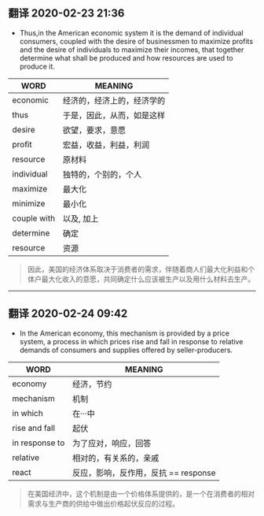 ## 翻译 2020-02-23 21:36
- Thus,in the American economic system it is the demand of individual consumers, coupled with the desire of businessmen to maximize profits and the desire of individuals to maximize their incomes, that together determine what shall be produced and how resources are used to produce it.

| WORD        | MEANING                    |
|-------------|----------------------------|
| economic    | 经济的，经济上的，经济学的 |
| thus        | 于是，因此，从而，如是这样 |
| desire      | 欲望，要求，意愿           |
| profit      | 宏益，收益，利益，利润     |
| resource    | 原材料                     |
| individual  | 独特的，个别的，个人       |
| maximize    | 最大化                     |
| minimize    | 最小化                     |
| couple with | 以及, 加上                 |
| determine   | 确定                       |
| resource    | 资源                       |

> 因此，美国的经济体系取决于消费者的需求，伴随着商人们最大化利益和个体户最大化收入的意愿，共同确定什么应该被生产以及用什么材料去生产。

***
## 翻译 2020-02-24 09:42
- In the American economy, this mechanism is provided by a price system, a process in which prices rise and fall in response to relative demands of consumers and supplies offered by seller-producers.

| WORD           | MEANING                              |
|----------------|--------------------------------------|
| economy        | 经济，节约                           |
| mechanism      | 机制                                 |
| in which       | 在···中                              |
| rise and fall  | 起伏                                 |
| in response to | 为了应对，响应，回答                 |
| relative       | 相对的，有关系的，亲戚               |
| react          | 反应，影响，反作用，反抗 == response |

> 在美国经济中，这个机制是由一个价格体系提供的，是一个在消费者的相对需求与生产商的供给中做出价格起伏反应的过程。
